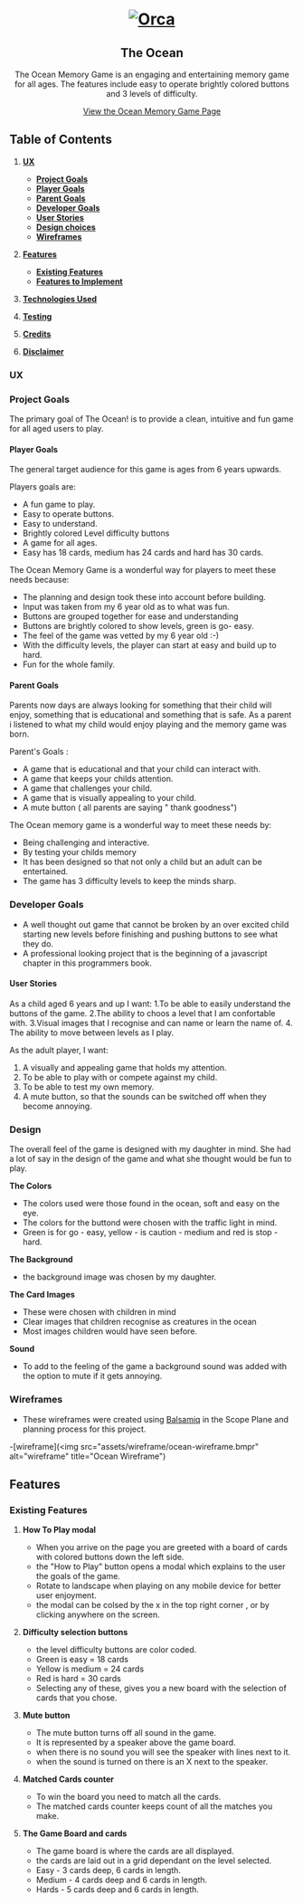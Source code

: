 <h1 align="center">
<a href="https://github.com/Lee-AnnC/Ocean-memory-game/" target="-blank"><img src ="https://images.jg-cdn.com/image/b9c0f02f-2964-4591-a17d-89453b8c51c8.jpg" alt= "Orca"></a>
</h1>
<h2 align="center">The Ocean</h2>

<div align="center">

The Ocean Memory Game is an engaging and entertaining memory game for all ages.
The features include easy to operate brightly colored buttons and 3 levels of difficulty.
<br>

[View the Ocean Memory Game Page](https://lee-annc.github.io/Ocean-memory-game/)

</div>

## Table of Contents
1. [**UX**](#ux)
    - [**Project Goals**](#project-goals)
    - [**Player Goals**](#player-goals)
    - [**Parent Goals**](#parent-goals)
    - [**Developer Goals**](#developer-goals)
    - [**User Stories**](#user-stories)
    - [**Design choices**](#design-choises)
    - [**Wireframes**](#wireframes)

2. [**Features**](#features)
    - [**Existing Features**](#existing-features)
    - [**Features to Implement**](#features-to-implement)

3. [**Technologies Used**](#technologies-used)

4. [**Testing**](#testing)

5. [**Credits**](#credits)

6. [**Disclaimer**](#disclaimer)

### UX

### Project Goals

The primary goal of The Ocean! is to provide a clean, intuitive and fun game for all aged users to play.

#### Player Goals

The general target audience for this game is ages from 6 years upwards.

Players goals are:
- A fun game to play.
- Easy to operate buttons.
- Easy to understand.
- Brightly colored Level difficulty buttons
- A game for all ages.
- Easy has 18 cards, medium has 24 cards and hard has 30 cards.

The Ocean Memory Game is a wonderful way for players to meet these needs because:
- The planning and design took these into account before    building.
- Input was taken from my 6 year old as to what was fun.
- Buttons are grouped together for ease and understanding
- Buttons are brightly colored to show levels, green is go-      easy.
- The feel of the game was vetted by my 6 year old :-)
- With the difficulty levels, the player can start at easy and build up to hard.
- Fun for the whole family.

#### Parent Goals

Parents now days are always looking for something that their child will enjoy, something that is educational and something that is safe. As a parent i listened to what my child would enjoy playing and the memory game was born.

Parent's Goals :
- A game that is educational and that your child can interact with.
- A game that keeps your childs attention.
- A game that challenges your child.
- A game that is visually appealing to your child.
- A mute button ( all parents are saying " thank goodness")

The Ocean memory game is a wonderful way to meet these needs by:
- Being challenging and interactive.
- By testing your childs memory 
- It has been designed so that not only a child but an adult can be entertained.
- The game has 3 difficulty levels to keep the minds sharp.

### Developer Goals

- A well thought out game that cannot be broken by an over excited child starting new levels before finishing and pushing buttons to see what they do.
- A professional looking project that is the beginning of a javascript chapter in this programmers book.

#### User Stories

As a child aged 6 years and up I want:
1.To be able to easily understand the buttons of the game.
2.The ability to choos a level that I am confortable with.
3.Visual images that I recognise and can name or learn the name of.
4. The ability to move between levels as I play.

As the adult player, I want:
1. A visually and appealing game that holds my attention.
2. To be able to play with or compete against my child.
3. To be able to test my own memory.
4. A mute button, so that the sounds can be switched off when they become annoying.

### Design

The overall feel of the game is designed with my daughter in mind. She had a lot of say in the design of the game and what she thought would be fun to play.

**The Colors**

- The colors used were those found in the ocean, soft and easy on the eye. 
- The colors for the buttond were chosen with the traffic light in mind. 
- Green is for go - easy, yellow - is caution - medium and red is stop -hard.

**The Background**
- the background image was chosen by my daughter.

**The Card Images**
- These were chosen with children in mind
- Clear images that children recognise as creatures in the ocean
- Most images children would have seen before.

**Sound**
- To add to the feeling of the game a background sound was added with the option to mute if it gets annoying.

### Wireframes
- These wireframes were created using [Balsamiq](https://balsamiq.com/) in the Scope Plane and planning process for this project.

-[wireframe](<img src="assets/wireframe/ocean-wireframe.bmpr" alt="wireframe" title="Ocean Wireframe")


## Features

### Existing Features

1. **How To Play modal**
    - When you arrive on the page you are greeted with a board of cards with colored buttons down the left side.
    - the "How to Play" button opens a modal which explains to the user the goals of the game.
    -  Rotate to landscape when playing on any mobile device for better user enjoyment.
    - the modal can be colsed by the x in the top right corner , or by clicking anywhere on the screen.

2. **Difficulty selection buttons**
    - the level difficulty buttons are color coded.
    - Green is easy = 18 cards
    - Yellow is medium = 24 cards
    - Red is hard = 30 cards
    - Selecting any of these, gives you a new board with the selection of cards that you chose.

3. **Mute button**
    - The mute button turns off all sound in the game.
    - It is represented by a speaker above the game board.
    - when there is no sound you will see the speaker with lines next to it.
    - when the sound is turned on there is an X next to the speaker.

4. **Matched Cards counter**
    - To win the board you need to match all the cards.
    - The matched cards counter keeps count of all the matches you make.

5. **The Game Board and cards**
    - The game board is where the cards are all displayed.
    - the cards are laid out in a grid dependant on the level selected. 
    - Easy - 3 cards deep, 6 cards in length.
    - Medium - 4 cards deep and 6 cards in length.
    - Hards - 5 cards deep and 6 cards in length.

